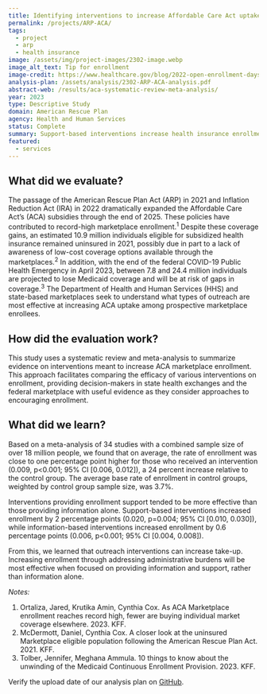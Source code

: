 ```yaml
---
title: Identifying interventions to increase Affordable Care Act uptake through a systematic review and meta-analysis
permalink: /projects/ARP-ACA/
tags: 
  - project
  - arp
  - health insurance
image: /assets/img/project-images/2302-image.webp
image_alt_text: Tip for enrollment
image-credit: https://www.healthcare.gov/blog/2022-open-enrollment-days-away/
analysis-plan: /assets/analysis/2302-ARP-ACA-analysis.pdf
abstract-web: /results/aca-systematic-review-meta-analysis/
year: 2023
type: Descriptive Study
domain: American Rescue Plan
agency: Health and Human Services
status: Complete
summary: Support-based interventions increase health insurance enrollment
featured: 
  - services
---
```


## What did we evaluate? 
The passage of the American Rescue Plan Act (ARP) in 2021 and Inflation Reduction Act (IRA) in 2022 dramatically expanded the Affordable Care Act’s (ACA) subsidies through the end of 2025. These policies have contributed to record-high marketplace enrollment.<sup>1</sup> Despite these coverage gains, an estimated 10.9 million individuals eligible for subsidized health insurance remained uninsured in 2021, possibly due in part to a lack of awareness of low-cost coverage options available through the marketplaces.<sup>2</sup> In addition, with the end of the federal COVID-19 Public Health Emergency in April 2023, between 7.8 and 24.4 million individuals are projected to lose Medicaid coverage and will be at risk of gaps in coverage.<sup>3</sup> The Department of Health and Human Services (HHS) and state-based marketplaces seek to understand what types of outreach are most effective at increasing ACA uptake among prospective marketplace enrollees.

## How did the evaluation work?
This study uses a systematic review and meta-analysis to summarize evidence on interventions meant to increase ACA marketplace enrollment. This approach facilitates comparing the efficacy of various interventions on enrollment, providing decision-makers in state health exchanges and the federal marketplace with useful evidence as they consider approaches to encouraging enrollment.

## What did we learn?
Based on a meta-analysis of 34 studies with a combined sample size of over 18 million people, we found that on average, the rate of enrollment was close to one percentage point higher for those who received an intervention (0.009, p<0.001; 95% CI [0.006, 0.012]), a 24 percent increase relative to the control group. The average base rate of enrollment in control groups, weighted by control group sample size, was 3.7%.

Interventions providing enrollment support tended to be more effective than those providing information alone. Support-based interventions increased enrollment by 2 percentage points (0.020, p=0.004; 95% CI [0.010, 0.030]), while information-based interventions increased enrollment by 0.6 percentage points (0.006, p<0.001; 95% CI [0.004, 0.008]).

From this, we learned that outreach interventions can increase take-up. Increasing enrollment through addressing administrative burdens will be most effective when focused on providing information and support, rather than information alone.

_Notes:_
1. Ortaliza, Jared, Krutika Amin, Cynthia Cox. As ACA Marketplace enrollment reaches record high, fewer are buying individual market coverage elsewhere. 2023. KFF.
2. McDermott, Daniel, Cynthia Cox. A closer look at the uninsured Marketplace eligible population following the American Rescue Plan Act. 2021. KFF.
3. Tolber, Jennifer, Meghana Ammula. 10 things to know about the unwinding of the Medicaid Continuous Enrollment Provision. 2023. KFF.

Verify the upload date of our analysis plan on <a class="usa-link usa-link--external" href="https://github.com/gsa-oes/office-of-evaluation-sciences/commits/master/assets/analysis/2302-ARP-ACA-analysis.pdf">GitHub</a>. 
